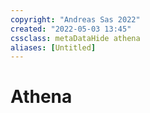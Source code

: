 ```yaml
---
copyright: "Andreas Sas 2022"
created: "2022-05-03 13:45"
cssclass: metaDataHide athena
aliases: [Untitled]
---
```


# Athena